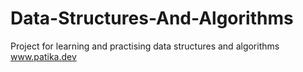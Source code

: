 # Data-Structures-And-Algorithms
Project for learning and practising data structures and algorithms
www.patika.dev

